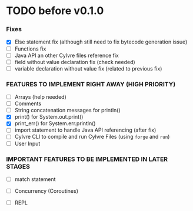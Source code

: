 # TODO before v0.1.0

### Fixes
- [x] Else statement fix (although still need to fix bytecode generation issue)
- [ ] Functions fix 
- [ ] Java API an other Cylvre files reference fix
- [ ] field without value declaration fix (check needed)	
- [ ] variable declaration without value fix (related to previous fix)

### FEATURES TO IMPLEMENT RIGHT AWAY (HIGH PRIORITY)
- [ ] Arrays (help needed)
- [ ] Comments
- [ ] String concatenation messages for println()
- [x] print() for System.out.print()
- [x] print_err() for System.err.println()
- [ ] import statement to handle Java API referencing (after fix) 
- [ ] Cylvre CLI to compile and run Cylvre Files (using `forge` and `run`)
- [ ] User Input

### IMPORTANT FEATURES TO BE IMPLEMENTED IN LATER STAGES
- [ ] match statement
- [ ] Concurrency (Coroutines)
- [ ] REPL

